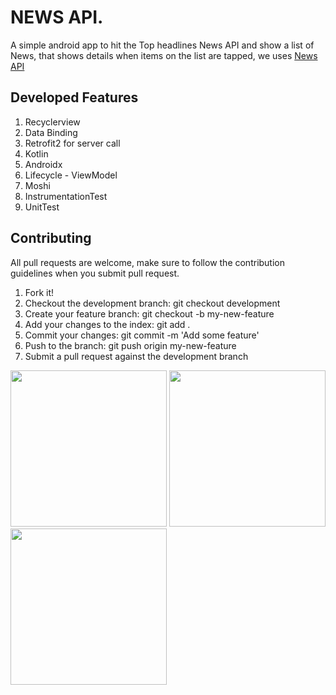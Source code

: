 # NEWS API.
A simple android app to hit the Top headlines News API and show a list of News, that shows details when items on the list are tapped, we uses [News API](https://newsapi.org/docs)


## Developed Features
1. Recyclerview
2. Data Binding
3. Retrofit2 for server call 
4. Kotlin
5. Androidx
6. Lifecycle - ViewModel
7. Moshi
8. InstrumentationTest
9. UnitTest

## Contributing
All pull requests are welcome, make sure to follow the contribution guidelines when you submit pull request.

1. Fork it!
2. Checkout the development branch: git checkout development
3. Create your feature branch: git checkout -b my-new-feature
4. Add your changes to the index: git add .
5. Commit your changes: git commit -m 'Add some feature'
6. Push to the branch: git push origin my-new-feature
7. Submit a pull request against the development branch

<img src="screenshots/Screenshot_1580300636.png" width="250"/> <img src="screenshots/Screenshot_1580300646.png" width="250"/>
<img src="screenshots/Screenshot_1580300656.png" width="250"/>
